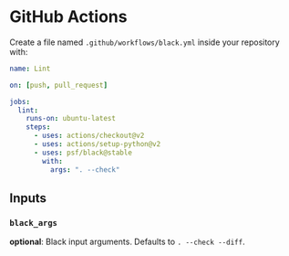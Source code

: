 [//]: # "NOTE: THIS FILE WAS AUTOGENERATED FROM README.md"

# GitHub Actions

Create a file named `.github/workflows/black.yml` inside your repository with:

```yaml
name: Lint

on: [push, pull_request]

jobs:
  lint:
    runs-on: ubuntu-latest
    steps:
      - uses: actions/checkout@v2
      - uses: actions/setup-python@v2
      - uses: psf/black@stable
        with:
          args: ". --check"
```

## Inputs

### `black_args`

**optional**: Black input arguments. Defaults to `. --check --diff`.
